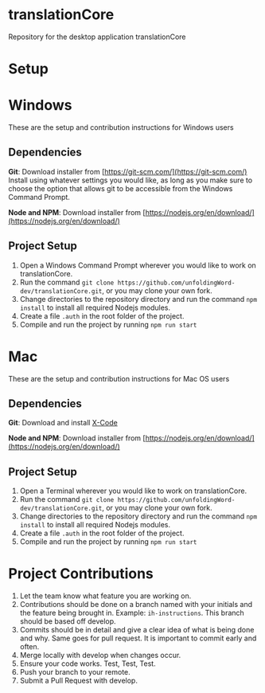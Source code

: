 # translationCore
Repository for the desktop application translationCore

# Setup

# Windows
These are the setup and contribution instructions for Windows users
## Dependencies

**Git**: Download installer from [https://git-scm.com/](https://git-scm.com/)
Install using whatever settings you would like, as long as you make sure to choose the option that allows git to be accessible from the Windows Command Prompt.

**Node and NPM**: Download installer from [https://nodejs.org/en/download/](https://nodejs.org/en/download/)


## Project Setup

1. Open a Windows Command Prompt wherever you would like to work on translationCore.
2. Run the command `git clone https://github.com/unfoldingWord-dev/translationCore.git`, or you may clone your own fork.
3. Change directories to the repository directory and run the command `npm install` to install all required Nodejs modules.
4. Create a file `.auth` in the root folder of the project.
5. Compile and run the project by running `npm run start`

# Mac
These are the setup and contribution instructions for Mac OS users
## Dependencies
**Git**: Download and install [X-Code](https://itunes.apple.com/us/app/xcode/id497799835?mt=12)

**Node and NPM**: Download installer from [https://nodejs.org/en/download/](https://nodejs.org/en/download/)


## Project Setup

1. Open a Terminal wherever you would like to work on translationCore.
2. Run the command `git clone https://github.com/unfoldingWord-dev/translationCore.git`, or you may clone your own fork.
3. Change directories to the repository directory and run the command `npm install` to install all required Nodejs modules.
4. Create a file `.auth` in the root folder of the project.
5. Compile and run the project by running `npm run start`

# Project Contributions

1. Let the team know what feature you are working on.
2. Contributions should be done on a branch named with your initials and the feature being brought in. Example: `ih-instructions`. This branch should be based off develop.
3. Commits should be in detail and give a clear idea of what is being done and why. Same goes for pull request. It is important to commit early and often.
4. Merge locally with develop when changes occur.
5. Ensure your code works. Test, Test, Test.
5. Push your branch to your remote.
6. Submit a Pull Request with develop.
